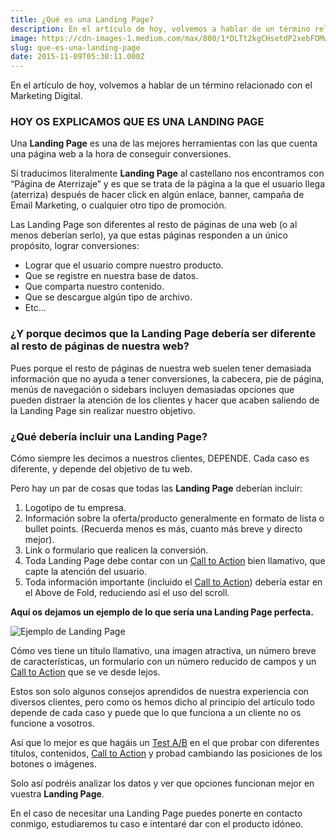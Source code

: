 ```yaml
---
title: ¿Qué es una Landing Page?
description: En el artículo de hoy, volvemos a hablar de un término relacionado con el Marketing Digital.
image: https://cdn-images-1.medium.com/max/800/1*DLTt2kgCHsetdP2xebFOMw.jpeg
slug: que-es-una-landing-page
date: 2015-11-09T05:30:11.000Z
---
```


En el artículo de hoy, volvemos a hablar de un término relacionado con el Marketing Digital.

### HOY OS EXPLICAMOS QUE ES UNA LANDING PAGE

Una **Landing Page** es una de las mejores herramientas con las que cuenta una página web a la hora de conseguir conversiones.

Sí traducimos literalmente **Landing Page** al castellano nos encontramos con “Página de Aterrizaje” y es que se trata de la página a la que el usuario llega (aterriza) después de hacer click en algún enlace, banner, campaña de Email Marketing, o cualquier otro tipo de promoción.

Las Landing Page son diferentes al resto de páginas de una web (o al menos deberían serlo), ya que estas páginas responden a un único propósito, lograr conversiones:

- Lograr que el usuario compre nuestro producto.
- Que se registre en nuestra base de datos.
- Que comparta nuestro contenido.
- Que se descargue algún tipo de archivo.
- Etc…

### ¿Y porque decimos que la Landing Page debería ser diferente al resto de páginas de nuestra web?

Pues porque el resto de páginas de nuestra web suelen tener demasiada información que no ayuda a tener conversiones, la cabecera, pie de página, menús de navegación o sidebars incluyen demasiadas opciones que pueden distraer la atención de los clientes y hacer que acaben saliendo de la Landing Page sin realizar nuestro objetivo.

### ¿Qué debería incluir una Landing Page?

Cómo siempre les decimos a nuestros clientes, DEPENDE. Cada caso es diferente, y depende del objetivo de tu web.

Pero hay un par de cosas que todas las **Landing Page** deberían incluir:

1. Logotipo de tu empresa.
2. Información sobre la oferta/producto generalmente en formato de lista o bullet points. (Recuerda menos es más, cuanto más breve y directo mejor).
3. Link o formulario que realicen la conversión.
4. Toda Landing Page debe contar con un [Call to Action](https://ajra.es/blog/que-es-un-call-to-action) bien llamativo, que capte la atención del usuario.
5. Toda información importante (incluido el [Call to Action](https://ajra.es/blog/que-es-un-call-to-action)) debería estar en el Above de Fold, reduciendo así el uso del scroll.

**Aquí os dejamos un ejemplo de lo que sería una Landing Page perfecta.**

![Ejemplo de Landing Page](https://cdn-images-1.medium.com/max/800/0*voDRpAuCs3IAzLus)

Cómo ves tiene un título llamativo, una imagen atractiva, un número breve de características, un formulario con un número reducido de campos y un [Call to Action](https://ajra.es/blog/que-es-un-call-to-action) que se ve desde lejos.

Estos son solo algunos consejos aprendidos de nuestra experiencia con diversos clientes, pero como os hemos dicho al principio del artículo todo depende de cada caso y puede que lo que funciona a un cliente no os funcione a vosotros.

Así que lo mejor es que hagáis un [Test A/B](https://ajra.es/blog/test-ab) en el que probar con diferentes títulos, contenidos, [Call to Action](https://ajra.es/blog/que-es-un-call-to-action) y probad cambiando las posiciones de los botones o imágenes.

Solo así podréis analizar los datos y ver que opciones funcionan mejor en vuestra **Landing Page**.

En el caso de necesitar una Landing Page puedes ponerte en contacto conmigo, estudiaremos tu caso e intentaré dar con el producto idóneo.
